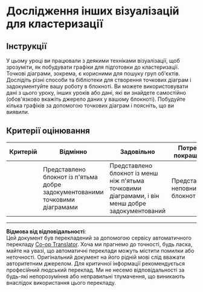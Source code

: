<!--
CO_OP_TRANSLATOR_METADATA:
{
  "original_hash": "589fa015a5e7d9e67bd629f7d47b53de",
  "translation_date": "2025-09-05T12:17:27+00:00",
  "source_file": "5-Clustering/1-Visualize/assignment.md",
  "language_code": "uk"
}
-->
# Дослідження інших візуалізацій для кластеризації

## Інструкції

У цьому уроці ви працювали з деякими техніками візуалізації, щоб зрозуміти, як побудувати графіки для підготовки до кластеризації. Точкові діаграми, зокрема, є корисними для пошуку груп об'єктів. Дослідіть різні способи та бібліотеки для створення точкових діаграм і задокументуйте вашу роботу в блокноті. Ви можете використовувати дані з цього уроку, інших уроків або дані, які ви знайдете самостійно (обов'язково вкажіть джерело даних у вашому блокноті). Побудуйте кілька графіків за допомогою точкових діаграм і поясніть, що ви виявили.

## Критерії оцінювання

| Критерій | Відмінно                                                      | Задовільно                                                                                 | Потребує покращення                   |
| -------- | ------------------------------------------------------------- | ------------------------------------------------------------------------------------------ | ------------------------------------- |
|          | Представлено блокнот із п'ятьма добре задокументованими точковими діаграмами | Представлено блокнот із менш ніж п'ятьма точковими діаграмами, і він менш добре задокументований | Представлено неповний блокнот         |

---

**Відмова від відповідальності**:  
Цей документ був перекладений за допомогою сервісу автоматичного перекладу [Co-op Translator](https://github.com/Azure/co-op-translator). Хоча ми прагнемо до точності, будь ласка, майте на увазі, що автоматичні переклади можуть містити помилки або неточності. Оригінальний документ на його рідній мові слід вважати авторитетним джерелом. Для критичної інформації рекомендується професійний людський переклад. Ми не несемо відповідальності за будь-які непорозуміння або неправильні тлумачення, що виникають внаслідок використання цього перекладу.